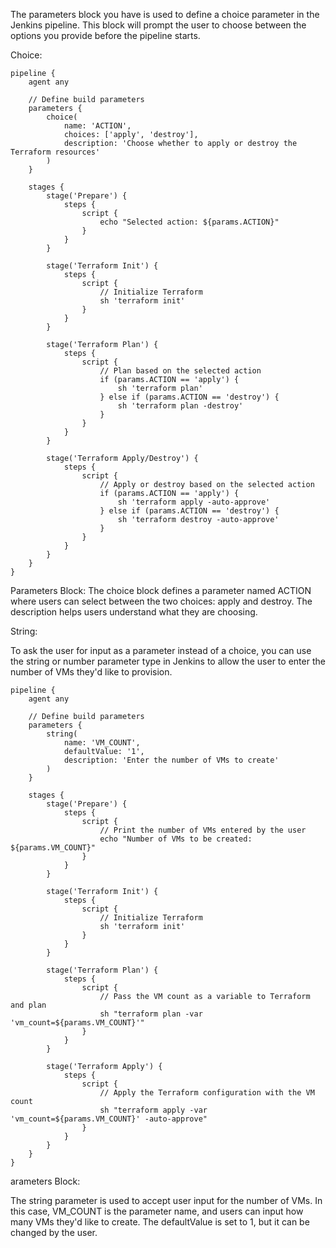 The parameters block you have is used to define a choice parameter in the Jenkins pipeline. 
This block will prompt the user to choose between the options you provide before the pipeline starts.

Choice:
```
pipeline {
    agent any

    // Define build parameters
    parameters {
        choice(
            name: 'ACTION',
            choices: ['apply', 'destroy'],
            description: 'Choose whether to apply or destroy the Terraform resources'
        )
    }

    stages {
        stage('Prepare') {
            steps {
                script {
                    echo "Selected action: ${params.ACTION}"
                }
            }
        }

        stage('Terraform Init') {
            steps {
                script {
                    // Initialize Terraform
                    sh 'terraform init'
                }
            }
        }

        stage('Terraform Plan') {
            steps {
                script {
                    // Plan based on the selected action
                    if (params.ACTION == 'apply') {
                        sh 'terraform plan'
                    } else if (params.ACTION == 'destroy') {
                        sh 'terraform plan -destroy'
                    }
                }
            }
        }

        stage('Terraform Apply/Destroy') {
            steps {
                script {
                    // Apply or destroy based on the selected action
                    if (params.ACTION == 'apply') {
                        sh 'terraform apply -auto-approve'
                    } else if (params.ACTION == 'destroy') {
                        sh 'terraform destroy -auto-approve'
                    }
                }
            }
        }
    }
}
```
Parameters Block:
The choice block defines a parameter named ACTION where users can select between the two choices: apply and destroy. The description helps users understand what they are choosing.

String:

To ask the user for input as a parameter instead of a choice, 
you can use the string or number parameter type in Jenkins to allow the user to enter the number of VMs they'd like to provision. 

```
pipeline {
    agent any

    // Define build parameters
    parameters {
        string(
            name: 'VM_COUNT',
            defaultValue: '1',
            description: 'Enter the number of VMs to create'
        )
    }

    stages {
        stage('Prepare') {
            steps {
                script {
                    // Print the number of VMs entered by the user
                    echo "Number of VMs to be created: ${params.VM_COUNT}"
                }
            }
        }

        stage('Terraform Init') {
            steps {
                script {
                    // Initialize Terraform
                    sh 'terraform init'
                }
            }
        }

        stage('Terraform Plan') {
            steps {
                script {
                    // Pass the VM count as a variable to Terraform and plan
                    sh "terraform plan -var 'vm_count=${params.VM_COUNT}'"
                }
            }
        }

        stage('Terraform Apply') {
            steps {
                script {
                    // Apply the Terraform configuration with the VM count
                    sh "terraform apply -var 'vm_count=${params.VM_COUNT}' -auto-approve"
                }
            }
        }
    }
}
```
arameters Block:

The string parameter is used to accept user input for the number of VMs. In this case, VM_COUNT is the parameter name, and users can input how many VMs they'd like to create. 
The defaultValue is set to 1, but it can be changed by the user.
